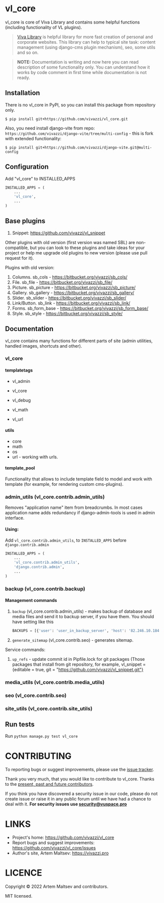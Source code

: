 # vl_core

vl_core is core of Viva Library and contains some helpful functions (including functionality of VL plugins).

> [Viva Library](https://vits.pro/dev/) is helpful library for more fast creation of personal and corporate websites. This library
> can help to typical site task: content management (using django-cms plugin mechanism), seo, some utils and so on.

> **NOTE:** Documentation is writing and now here you can read description of some functionality only. 
> You can understand how it works by code comment in first time while documentation is not ready.


## Installation

There is no vl_core in PyPI, so you can install this package from repository only.

```shell
$ pip install git+https://github.com/vivazzi/vl_core.git
```

Also, you need install django-vite from repo: `https://github.com/vivazzi/django-vite/tree/multi-config` - this is fork
with extended functionality:

```shell
$ pip install git+https://github.com/vivazzi/django-vite.git@multi-config
```

## Configuration

Add "vl_core" to INSTALLED_APPS

```python
INSTALLED_APPS = (
    ...
    'vl_core',
    ...
)
```


## Base plugins

1. Snippet: https://github.com/vivazzi/vl_snippet

Other plugins with old version (first version was named SBL) are non-compatible, but you can look to these plugins
and take ideas for your project or help me upgrade old plugins to new version (please use pull request for it).

Plugins with old version:

1. Columns. sb_cols - https://bitbucket.org/vivazzi/sb_cols/
2. File. sb_file - https://bitbucket.org/vivazzi/sb_file/
3. Picture. sb_picture - https://bitbucket.org/vivazzi/sb_picture/
4. Gallery. sb_gallery - https://bitbucket.org/vivazzi/sb_gallery/
5. Slider. sb_slider - https://bitbucket.org/vivazzi/sb_slider/
6. Link/Button. sb_link - https://bitbucket.org/vivazzi/sb_link/
7. Forms. sb_form_base - https://bitbucket.org/vivazzi/sb_form_base/
8. Style. sb_style - https://bitbucket.org/vivazzi/sb_style/

## Documentation

vl_core contains many functions for different parts of site (admin utilities, handled images, shortcuts and other).

### vl_core

#### templatetags

- vl_admin

- vl_core

- vl_debug

- vl_math

- vl_url


#### utils

- core
- math
- os
- url - working with urls.


#### template_pool

Functionality that allows to include template field to model and work with template (for example, for rendering custom cms-plugins).


### admin_utils (vl_core.contrib.admin_utils)
Removes "application name" item from breadcrumbs. In most cases application name adds redundancy if django-admin-tools is used in admin interface.

#### Using:

Add `vl_core.contrib.admin_utils`, to `INSTALLED_APPS` before `django.contrib.admin`

```python
INSTALLED_APPS = (
    ...
    'vl_core.contrib.admin_utils',
    'django.contrib.admin',
    ...
)
```


### backup (vl_core.contrib.backup)

#### Management commands

1. `backup` (vl_core.contrib.admin_utils) - makes backup of database and media files and send it to backup server, if you have them. 
You should have setting like this

   ```python
   BACKUPS = [{'user': 'user_in_backup_server', 'host': '82.246.10.184'}, ...]
   ```

2. `generate_sitemap` (vl_core.contrib.seo) - generates sitemap.

Service commands:

1. `up_refs` - update commit id in Pipfile.lock for git packages (Those packages that install from git repository,
   for example, vl_snippet = {editable = true, git = "https://github.com/vivazzi/vl_snippet.git"}



### media_utils (vl_core.contrib.media_utils)

### seo (vl_core.contrib.seo)

### site_utils (vl_core.contrib.site_utils)


## Run tests

Run `python manage.py test vl_core`


# CONTRIBUTING

To reporting bugs or suggest improvements, please use the [issue tracker](https://github.com/vivazzi/vl_core/issues).

Thank you very much, that you would like to contribute to vl_core. Thanks to the [present, past and future contributors](https://github.com/vivazzi/vl_core/contributors).

If you think you have discovered a security issue in our code, please do not create issue or raise it in any public forum until we have had a chance to deal with it.
**For security issues use security@vuspace.pro**


# LINKS

- Project's home: https://github.com/vivazzi/vl_core
- Report bugs and suggest improvements: https://github.com/vivazzi/vl_core/issues
- Author's site, Artem Maltsev: https://vivazzi.pro

# LICENCE

Copyright © 2022 Artem Maltsev and contributors.

MIT licensed.
